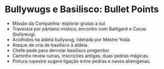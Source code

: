 # Bullywugs e Basilisco: Bullet Points

- Missão da Companhia: explorar grutas a sul.
- Travessia por pântano místico; encontro com Baltigard e Cocas (bullywug).
- Acolhidos na aldeia bullywug, liderada por Mestre Yoda.
- Ataque de cria de basilisco à aldeia.
- Chefe pede para derrotar basilisco progenitor.
- Caminho revela ruínas, inscrições antigas, duas pedras mágicas.
- Pintura rupestre sugere ligação entre pedras e naves alienígenas.

